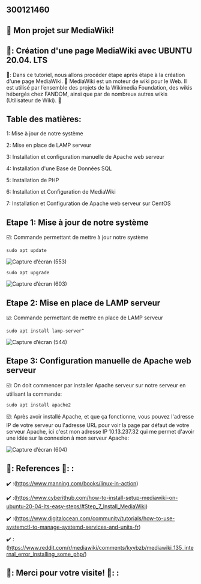 ## 300121460

## :whale: Mon projet sur MediaWiki!

## 🍎: Création d'une page MediaWiki avec UBUNTU 20.04. LTS

🏁: Dans ce tutoriel, nous allons procéder étape après étape à la création d'une page MediaWiki. 🌹 MediaWiki est un moteur de wiki pour le Web. Il est utilisé par l’ensemble des projets de la Wikimedia Foundation, des wikis hébergés chez FANDOM, ainsi que par de nombreux autres wikis (Utilisateur de Wiki). 🏁

## Table des matières:
1: Mise à jour de notre système

2: Mise en place de LAMP serveur

3: Installation et configuration manuelle de Apache web serveur

4: Installation d'une Base de Données SQL

5: Installation de PHP

6: Installation et Configuration de MediaWiki

7: Installation et Configuration de Apache web serveur sur CentOS

## Etape 1: Mise à jour de notre système

☑️: Commande permettant de mettre à jour notre système

```
sudo apt update
```
![Capture d’écran (553)](https://user-images.githubusercontent.com/71027883/146571308-5c6ebaa5-3cab-42e9-8ce2-600ffdf9efaf.png)

```
sudo apt upgrade
```
![Capture d’écran (603)](https://user-images.githubusercontent.com/71027883/146572625-68fd6623-9cb6-4e46-8c07-6e3e2e87a855.png)

## Etape 2: Mise en place de LAMP serveur

☑️: Commande permettant de mettre en place de LAMP serveur

```
sudo apt install lamp-server^
```
![Capture d’écran (544)](https://user-images.githubusercontent.com/71027883/146573628-6fb7224d-a7b0-4669-9ce6-4f74dd2e9382.png)

## Etape 3: Configuration manuelle de Apache web serveur

☑️: On doit commencer par installer Apache serveur sur notre serveur en utilisant la commande:

```
sudo apt install apache2
```

☑️: Après avoir installé Apache, et que ça fonctionne, vous pouvez l'adresse IP de votre serveur ou l'adresse URL pour voir la page par défaut de votre serveur Apache, ici c'est mon adresse IP 10.13.237.32 qui me permet d'avoir une idée sur la connexion à mon serveur Apache:

![Capture d’écran (604)](https://user-images.githubusercontent.com/71027883/146575782-953fd215-af68-4c6f-b934-5c636b9d803d.png)





## 🐳: References 🐳: :

✔️ :(https://www.manning.com/books/linux-in-action)

✔️ :(https://www.cyberithub.com/how-to-install-setup-mediawiki-on-ubuntu-20-04-lts-easy-steps/#Step_7_Install_MediaWiki)

✔️ :(https://www.digitalocean.com/community/tutorials/how-to-use-systemctl-to-manage-systemd-services-and-units-fr)

✔️ :(https://www.reddit.com/r/mediawiki/comments/kyvbzb/mediawiki_135_internal_error_installing_some_php/)






## 🍎: Merci pour votre visite! 🍎: : 

